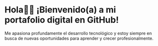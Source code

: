 # Hola👋🏻 ¡Bienvenido(a) a mi portafolio digital en GitHub!

Me apasiona profundamente el desarrollo tecnológico y estoy siempre en busca de nuevas oportunidades para aprender y crecer profesionalmente.
